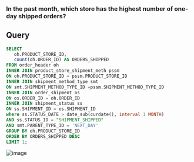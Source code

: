 ### In the past month, which store has the highest number of one-day shipped orders?

## Query

```sql
SELECT
   oh.PRODUCT_STORE_ID,
   count(oh.ORDER_ID) AS ORDERS_SHIPPED
FROM order_header oh 
INNER JOIN product_store_shipment_meth pssm
ON oh.PRODUCT_STORE_ID = pssm.PRODUCT_STORE_ID
INNER JOIN shipment_method_type smt
ON smt.SHIPMENT_METHOD_TYPE_ID =pssm.SHIPMENT_METHOD_TYPE_ID
INNER JOIN order_shipment os
ON os.ORDER_ID = oh.ORDER_ID
INNER JOIN shipment_status ss
ON ss.SHIPMENT_ID = os.SHIPMENT_ID
where ss.STATUS_DATE > date_sub(curdate(), interval 1 MONTH)
AND ss.STATUS_ID = "SHIPMENT_SHIPPED"
AND smt.PARENT_TYPE_ID = 'NEXT_DAY'
GROUP BY oh.PRODUCT_STORE_ID
ORDER BY ORDERS_SHIPPED DESC
LIMIT 1;
```

![image](https://github.com/coder-1304/Training-Assignment/assets/121802518/4a28caf6-d593-4b54-adb8-86368b56aef2)
